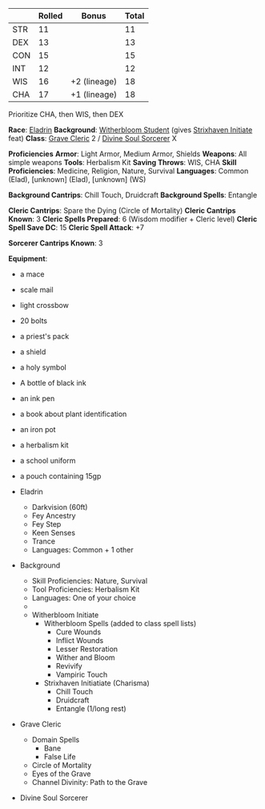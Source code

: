 |     | Rolled | Bonus        | Total |
| --- | ------ | ------------ | ----- |
| STR | 11     |              | 11    |
| DEX | 13     |              | 13    |
| CON | 15     |              | 15    |
| INT | 12     |              | 12    |
| WIS | 16     | +2 (lineage) | 18    |
| CHA | 17     | +1 (lineage) | 18    |

Prioritize CHA, then WIS, then DEX

**Race**: [Eladrin](http://dnd5e.wikidot.com/lineage:eladrin)
**Background**: [Witherbloom Student](https://dnd5e.wikidot.com/background:witherbloom-student) (gives [Strixhaven Initiate](http://dnd5e.wikidot.com/feat:strixhaven-initiate) feat)
**Class**: [Grave Cleric](https://dnd5e.wikidot.com/cleric:grave) 2 / [Divine Soul Sorcerer](https://dnd5e.wikidot.com/sorcerer:divine-soul) X

**Proficiencies**
**Armor**: Light Armor, Medium Armor, Shields
**Weapons**: All simple weapons
**Tools**: Herbalism Kit
**Saving Throws**: WIS, CHA
**Skill Proficiencies**: Medicine, Religion, Nature, Survival
**Languages**: Common (Elad), [unknown] (Elad), [unknown] (WS)

**Background Cantrips**: Chill Touch, Druidcraft
**Background Spells**: Entangle

**Cleric Cantrips**: Spare the Dying (Circle of Mortality)
**Cleric Cantrips Known**: 3
**Cleric Spells Prepared**: 6 (Wisdom modifier + Cleric level)
**Cleric Spell Save DC**: 15
**Cleric Spell Attack**: +7

**Sorcerer Cantrips Known**: 3


**Equipment**: 
- a mace
- scale mail
- light crossbow
- 20 bolts
- a priest's pack
- a shield
- a holy symbol
- A bottle of black ink
- an ink pen
- a book about plant identification
- an iron pot
- a herbalism kit
- a school uniform
- a pouch containing 15gp

- Eladrin
	- Darkvision (60ft)
	- Fey Ancestry
	- Fey Step
	- Keen Senses
	- Trance
	- Languages: Common + 1 other
- Background
	- Skill Proficiencies: Nature, Survival
	- Tool Proficiencies: Herbalism Kit
	- Languages: One of your choice
	- 
	- Witherbloom Initiate
		- Witherbloom Spells (added to class spell lists)
			- Cure Wounds
			- Inflict Wounds
			- Lesser Restoration
			- Wither and Bloom
			- Revivify
			- Vampiric Touch
		- Strixhaven Initiatiate (Charisma)
			- Chill Touch
			- Druidcraft
			- Entangle (1/long rest)
- Grave Cleric
	- Domain Spells
		- Bane
		- False Life
	- Circle of Mortality
	- Eyes of the Grave
	- Channel Divinity: Path to the Grave
- Divine Soul Sorcerer